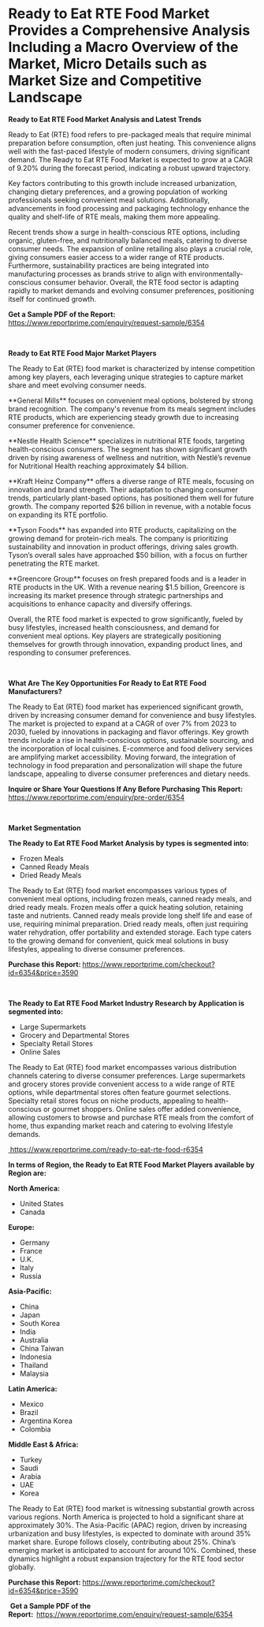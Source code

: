 <p><h1>Ready to Eat RTE Food Market Provides a Comprehensive Analysis Including a Macro Overview of the Market, Micro Details such as Market Size and Competitive Landscape</h1></p><p><strong>Ready to Eat RTE Food Market Analysis and Latest Trends</strong></p>
<p><p>Ready to Eat (RTE) food refers to pre-packaged meals that require minimal preparation before consumption, often just heating. This convenience aligns well with the fast-paced lifestyle of modern consumers, driving significant demand. The Ready to Eat RTE Food Market is expected to grow at a CAGR of 9.20% during the forecast period, indicating a robust upward trajectory. </p><p>Key factors contributing to this growth include increased urbanization, changing dietary preferences, and a growing population of working professionals seeking convenient meal solutions. Additionally, advancements in food processing and packaging technology enhance the quality and shelf-life of RTE meals, making them more appealing. </p><p>Recent trends show a surge in health-conscious RTE options, including organic, gluten-free, and nutritionally balanced meals, catering to diverse consumer needs. The expansion of online retailing also plays a crucial role, giving consumers easier access to a wider range of RTE products. Furthermore, sustainability practices are being integrated into manufacturing processes as brands strive to align with environmentally-conscious consumer behavior. Overall, the RTE food sector is adapting rapidly to market demands and evolving consumer preferences, positioning itself for continued growth.</p></p>
<p><strong>Get a Sample PDF of the Report:&nbsp;</strong> <a href="https://www.reportprime.com/enquiry/request-sample/6354?utm_campaign=4560&utm_medium=2&utm_source=Github&utm_content=ia&utm_term=15052025&utm_id=ready-to-eat-rte-food">https://www.reportprime.com/enquiry/request-sample/6354</a></p>
<p>&nbsp;</p>
<p><strong>Ready to Eat RTE Food Major Market Players</strong></p>
<p><p>The Ready to Eat (RTE) food market is characterized by intense competition among key players, each leveraging unique strategies to capture market share and meet evolving consumer needs. </p><p>**General Mills** focuses on convenient meal options, bolstered by strong brand recognition. The company's revenue from its meals segment includes RTE products, which are experiencing steady growth due to increasing consumer preference for convenience. </p><p>**Nestle Health Science** specializes in nutritional RTE foods, targeting health-conscious consumers. The segment has shown significant growth driven by rising awareness of wellness and nutrition, with Nestlé’s revenue for Nutritional Health reaching approximately $4 billion.</p><p>**Kraft Heinz Company** offers a diverse range of RTE meals, focusing on innovation and brand strength. Their adaptation to changing consumer trends, particularly plant-based options, has positioned them well for future growth. The company reported $26 billion in revenue, with a notable focus on expanding its RTE portfolio.</p><p>**Tyson Foods** has expanded into RTE products, capitalizing on the growing demand for protein-rich meals. The company is prioritizing sustainability and innovation in product offerings, driving sales growth. Tyson’s overall sales have approached $50 billion, with a focus on further penetrating the RTE market.</p><p>**Greencore Group** focuses on fresh prepared foods and is a leader in RTE products in the UK. With a revenue nearing $1.5 billion, Greencore is increasing its market presence through strategic partnerships and acquisitions to enhance capacity and diversify offerings.</p><p>Overall, the RTE food market is expected to grow significantly, fueled by busy lifestyles, increased health consciousness, and demand for convenient meal options. Key players are strategically positioning themselves for growth through innovation, expanding product lines, and responding to consumer preferences.</p></p>
<p>&nbsp;</p>
<p><strong>What Are The Key Opportunities For Ready to Eat RTE Food Manufacturers?</strong></p>
<p><p>The Ready to Eat (RTE) food market has experienced significant growth, driven by increasing consumer demand for convenience and busy lifestyles. The market is projected to expand at a CAGR of over 7% from 2023 to 2030, fueled by innovations in packaging and flavor offerings. Key growth trends include a rise in health-conscious options, sustainable sourcing, and the incorporation of local cuisines. E-commerce and food delivery services are amplifying market accessibility. Moving forward, the integration of technology in food preparation and personalization will shape the future landscape, appealing to diverse consumer preferences and dietary needs.</p></p>
<p><strong>Inquire or Share Your Questions If Any Before Purchasing This Report:</strong> <a href="https://www.reportprime.com/enquiry/pre-order/6354?utm_campaign=4560&utm_medium=2&utm_source=Github&utm_content=ia&utm_term=15052025&utm_id=ready-to-eat-rte-food">https://www.reportprime.com/enquiry/pre-order/6354</a></p>
<p>&nbsp;</p>
<p><strong>Market Segmentation</strong></p>
<p><strong>The Ready to Eat RTE Food Market Analysis by types is segmented into:</strong></p>
<p><ul><li>Frozen Meals</li><li>Canned Ready Meals</li><li>Dried Ready Meals</li></ul></p>
<p><p>The Ready to Eat (RTE) food market encompasses various types of convenient meal options, including frozen meals, canned ready meals, and dried ready meals. Frozen meals offer a quick heating solution, retaining taste and nutrients. Canned ready meals provide long shelf life and ease of use, requiring minimal preparation. Dried ready meals, often just requiring water rehydration, offer portability and extended storage. Each type caters to the growing demand for convenient, quick meal solutions in busy lifestyles, appealing to diverse consumer preferences.</p></p>
<p><strong>Purchase this Report:&nbsp;</strong><a href="https://www.reportprime.com/checkout?id=6354&price=3590&utm_campaign=4560&utm_medium=2&utm_source=Github&utm_content=ia&utm_term=15052025&utm_id=ready-to-eat-rte-food">https://www.reportprime.com/checkout?id=6354&price=3590</a></p>
<p>&nbsp;</p>
<p><strong>The Ready to Eat RTE Food Market Industry Research by Application is segmented into:</strong></p>
<p><ul><li>Large Supermarkets</li><li>Grocery and Departmental Stores</li><li>Specialty Retail Stores</li><li>Online Sales</li></ul></p>
<p><p>The Ready to Eat (RTE) food market encompasses various distribution channels catering to diverse consumer preferences. Large supermarkets and grocery stores provide convenient access to a wide range of RTE options, while departmental stores often feature gourmet selections. Specialty retail stores focus on niche products, appealing to health-conscious or gourmet shoppers. Online sales offer added convenience, allowing customers to browse and purchase RTE meals from the comfort of home, thus expanding market reach and catering to evolving lifestyle demands.</p></p>
<p><a href="https://www.reportprime.com/ready-to-eat-rte-food-r6354?utm_campaign=4560&utm_medium=2&utm_source=Github&utm_content=ia&utm_term=15052025&utm_id=ready-to-eat-rte-food">&nbsp;https://www.reportprime.com/ready-to-eat-rte-food-r6354</a></p>
<p><strong>In terms of Region, the Ready to Eat RTE Food Market Players available by Region are:</strong></p>
<p>
    <p> <strong> North America: </strong>
        <ul>
            <li>United States</li>
            <li>Canada</li>
        </ul>
        </p> 
    <p> <strong> Europe: </strong>
        <ul>
            <li>Germany</li>
            <li>France</li>
            <li>U.K.</li>
            <li>Italy</li>
            <li>Russia</li>
        </ul>
        </p> 
    <p> <strong> Asia-Pacific: </strong>
        <ul>
            <li>China</li>
            <li>Japan</li>
            <li>South Korea</li>
            <li>India</li>
            <li>Australia</li>
            <li>China Taiwan</li>
            <li>Indonesia</li>
            <li>Thailand</li>
            <li>Malaysia</li>
        </ul>
        </p> 
    <p> <strong> Latin America: </strong>
        <ul>
            <li>Mexico</li>
            <li>Brazil</li>
            <li>Argentina Korea</li>
            <li>Colombia</li>
        </ul>
        </p> 
    <p> <strong> Middle East & Africa: </strong>
        <ul>
            <li>Turkey</li>
            <li>Saudi</li>
            <li>Arabia</li>
            <li>UAE</li>
            <li>Korea</li>
        </ul>
    </p>
    </p>
<p><p>The Ready to Eat (RTE) food market is witnessing substantial growth across various regions. North America is projected to hold a significant share at approximately 30%. The Asia-Pacific (APAC) region, driven by increasing urbanization and busy lifestyles, is expected to dominate with around 35% market share. Europe follows closely, contributing about 25%. China’s emerging market is anticipated to account for around 10%. Combined, these dynamics highlight a robust expansion trajectory for the RTE food sector globally.</p></p>
<p><strong>Purchase this Report: </strong><a href="https://www.reportprime.com/checkout?id=6354&price=3590&utm_campaign=4560&utm_medium=2&utm_source=Github&utm_content=ia&utm_term=15052025&utm_id=ready-to-eat-rte-food">https://www.reportprime.com/checkout?id=6354&price=3590</a></p>
<p>&nbsp;<strong>Get a Sample PDF of the Report:&nbsp;&nbsp;</strong><a href="https://www.reportprime.com/enquiry/request-sample/6354?utm_campaign=4560&utm_medium=2&utm_source=Github&utm_content=ia&utm_term=15052025&utm_id=ready-to-eat-rte-food">https://www.reportprime.com/enquiry/request-sample/6354</a></p>
<p><strong></strong></p>
<p><p></p><p></p><p></p></p>